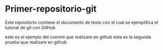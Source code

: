 # Primer-repositorio-git
Este repositorio contiene el documento de texto con el cual se ejemplifica el tutorial de git con GitHub


este es el ejemplo del commit que realizare en github
esta es la segunda prueba que realizare en github

